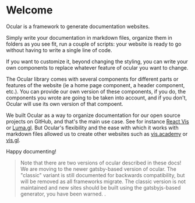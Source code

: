 # Welcome

Ocular is a framework to generate documentation websites.

Simply write your documentation in markdown files, organize them in folders as you see fit, run a couple of scripts: your website is ready to go without having to write a single line of code.

If you want to customize it, beyond changing the styling, you can write your own components to replace whatever feature of ocular you want to change.

The Ocular library comes with several components for different parts or features of the website (ie a home page component, a header component, etc.). You can provide our own version of these components, if you do, the components you wrote are going to be taken into account, and if you don't, Ocular will use its own version of that compoent.

We built Ocular as a way to organize documentation for our open source projects on GitHub, and that's the main use case. See for instance [React Vis](https://uber.github.io/react-vis/documentation/welcome-to-react-vis) or [Luma.gl](https://luma.gl). But Ocular's flexibility and the ease with which it works with markdown files allowed us to create other websites such as [vis.academy](http://vis.academy) or [vis.gl](http://vis.gl).

Happy documenting!

> Note that there are two versions of ocular described in these docs! We are moving to the newer gatsby-based version of ocular. The "classic" variant is still documented for backwards compatibility, but will be removed as all frameworks migrate. The classic version is not maintained and new sites should be built using the gatsbyjs-based generator, you have been warned. .

